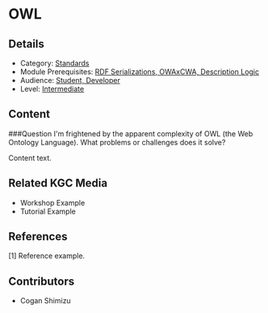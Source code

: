 # OWL
## Details
* Category: [Standards](../categories/Standards.md)
* Module Prerequisites: [RDF Serializations, OWAxCWA, Description Logic](../modules/RDF_Serializations,_OWAxCWA,_Description_Logic.md)
* Audience: [Student, Developer](../audiences/Student,_Developer.md)
* Level: [Intermediate](../levels/Intermediate.md)

## Content
###Question
I'm frightened by the apparent complexity of OWL (the Web Ontology Language). What problems or challenges does it solve?

Content text.

## Related KGC Media
* Workshop Example
* Tutorial Example

## References
[1] Reference example.

## Contributors
* Cogan Shimizu
